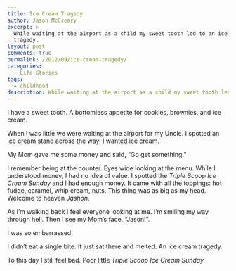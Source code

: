 ```yaml
---
title: Ice Cream Tragedy
author: Jason McCreary
excerpt: >
  While waiting at the airport as a child my sweet tooth led to an ice cream
  tragedy.
layout: post
comments: true
permalink: /2012/09/ice-cream-tragedy/
categories:
  - Life Stories
tags:
  - childhood
description: While waiting at the airport as a child my sweet tooth led to an ice cream tragedy.
---
```

I have a sweet tooth. A bottomless appetite for cookies, brownies, and ice cream.

When I was little we were waiting at the airport for my Uncle. I spotted an ice cream stand across the way. I wanted ice cream.

My Mom gave me some money and said, &ldquo;Go get something.&rdquo;

I remember being at the counter. Eyes wide looking at the menu. While I understood money, I had no idea of value. I spotted the *Triple Scoop Ice Cream Sunday* and I had enough money. It came with all the toppings: hot fudge, caramel, whip cream, nuts. This thing was as big as my head. Welcome to heaven *Jashon*.

As I&rsquo;m walking back I feel everyone looking at me. I&rsquo;m smiling my way through hell. Then I see my Mom&rsquo;s face. &ldquo;Jason!&rdquo;.

I was so embarrassed.

I didn&rsquo;t eat a single bite. It just sat there and melted. An ice cream tragedy.

To this day I still feel bad. Poor little *Triple Scoop Ice Cream Sunday.*
